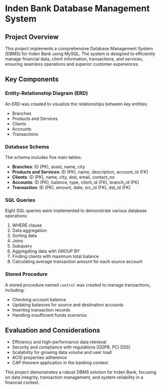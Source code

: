 # Inden Bank Database Management System

## Project Overview

This project implements a comprehensive Database Management System (DBMS) for Inden Bank using MySQL. The system is designed to efficiently manage financial data, client information, transactions, and services, ensuring seamless operations and superior customer experiences.

## Key Components

### Entity-Relationship Diagram (ERD)
An ERD was created to visualize the relationships between key entities:
- Branches
- Products and Services
- Clients
- Accounts
- Transactions

### Database Schema
The schema includes five main tables:
- **Branches**: ID (PK), asset, name, city
- **Products and Services**: ID (PK), name, description, account_id (FK)
- **Clients**: ID (PK), name, city, dob, email, contact_no
- **Accounts**: ID (PK), balance, type, client_id (FK), branch_id (FK)
- **Transaction**: ID (PK), amount, date, src_id (FK), dst_id (FK)

### SQL Queries
Eight SQL queries were implemented to demonstrate various database operations:
1. WHERE clause
2. Data aggregation
3. Sorting data
4. Joins
5. Subquery
6. Aggregating data with GROUP BY
7. Finding clients with maximum total balance
8. Calculating average transaction amount for each source account

### Stored Procedure
A stored procedure named `control` was created to manage transactions, including:
- Checking account balance
- Updating balances for source and destination accounts
- Inserting transaction records
- Handling insufficient funds scenarios

## Evaluation and Considerations
- Efficiency and high-performance data retrieval
- Security and compliance with regulations (GDPR, PCI DSS)
- Scalability for growing data volume and user load
- ACID properties adherence
- CAP theorem application in the banking context

This project demonstrates a robust DBMS solution for Inden Bank, focusing on data integrity, transaction management, and system reliability in a financial context.


